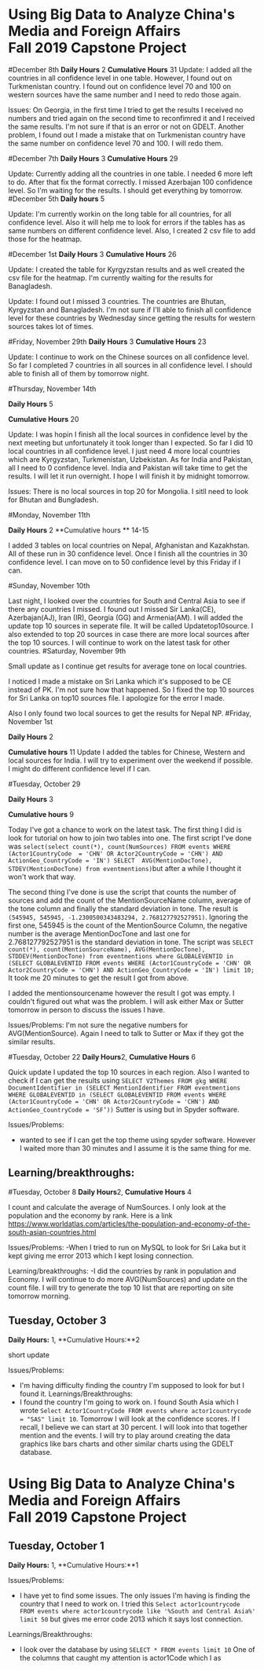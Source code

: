 # Using Big Data to Analyze China's Media and Foreign Affairs <br/> Fall 2019 Capstone Project
#December 8th
**Daily Hours** 2
**Cumulative Hours** 31
Update: I added all the countries in all confidence level in one table. However, I found out on Turkmenistan country. I found out on confidence level 70 and 100 on western sources have the same number and I need to redo those again. 

Issues:
On Georgia, in the first time I tried to get the results I received no numbers and tried again on the second time to reconfimred it and I received the same results. I'm not sure if that is an error or not on GDELT. 
Another problem, I found out I made a mistake that on Turkmenistan country have the same number on confidence level 70 and 100. I will redo them.

#December 7th
**Daily Hours** 3
**Cumulative Hours** 29

Update: Currently adding all the countries in one table. I needed 6 more left to do. After that fix the format correctly. I missed Azerbajan 100 confidence level. So I'm waiting for the results. I should get everything by tomorrow.
#December 5th
**Daily hours** 5

Update:
I'm currently workin on the long table for all countries, for all confidence level. Also it will help me to look for errors if the tables has as same numbers on different confidence level. Also, I created 2 csv file to add those for the heatmap. 


#December 1st
**Daily Hours** 3
**Cumulative Hours** 26

Update:
I created the table for Kyrgyzstan results and as well created the csv file for the heatmap. I'm currently waiting for the results for Banagladesh. 


Update:
I found out I missed 3 countries. The countries are Bhutan, Kyrgyzstan and Banagladesh. I'm not sure if I'll able to finish all confidence level for these countries by Wednesday since getting the results for western sources takes lot of times.

#Friday, November 29th
**Daily Hours** 3
**Cumulative Hours** 23

Update: 
I continue to work on the Chinese sources on all confidence level. So far I completed 7 countries in all sources in all confidence level. I should able to finish all of them by tomorrow night. 

#Thursday, November 14th

**Daily Hours** 5

**Cumulative Hours** 20

Update:
I was hopin I finish all the local sources in confidence level by the next meeting but unfortunately it took longer than I expected. So far I did 10 local countries in all confidence level.
I just need 4 more local countries which are Kyrgyzstan, Turkmenistan, Uzbekistan. As for India and Pakistan, all I need to 0 confidence level. India and Pakistan will take time to get the results. I will let it run overnight. 
I hope I will finish it by midnight tomorrow. 

Issues:
There is no local sources in top 20 for Mongolia. I sitll need to look for Bhutan and Bungladesh. 

#Monday, November 11th

**Daily Hours** 2
**Cumulative hours ** 14-15


I added 3 tables on local countries on Nepal, Afghanistan and Kazakhstan. All of
these run in 30 confidence level. Once I finish all the countries in 30 confidence level. I can move on to 50 confidence level by this Friday if I can. 


#Sunday, November 10th

Last night, I looked over the countries for South and Central Asia to see if there any countries I missed. I found out I missed Sir Lanka(CE), Azerbajan(AJ), Iran (IR), Georgia (GG) and Armenia(AM). I will added the update top 10 sources in seperate file. It will be called
Updatetop10source. I also extended to top 20 sources in case there are more local sources after the top 10 sources. I will continue to work on the latest task for other countries. 
#Saturday, November 9th



Small update as I continue get results for average tone on local countries.

I noticed I made a mistake on Sri Lanka which it's supposed to be CE instead of PK. I'm not sure how that happened. So I fixed the top 10 sources for Sri Lanka on top10 sources file. 
I apologize for the error I made. 

Also I only found two local sources to get the results for Nepal NP.
#Friday, November 1st

**Daily Hours** 2

**Cumulative hours** 11
Update
I added the tables for Chinese, Western and local sources for India. 
I will try to experiment over the weekend if possible. I might do different confidence level if I can. 

#Tuesday, October 29

**Daily Hours** 3

**Cumulative hours** 9

Today I've got a chance to work on the latest task. The first thing I did is look 
for tutorial on how to join two tables into one. The first script I've done was 
`select(select count(*), count(NumSources) FROM events WHERE (Actor1CountryCode 
= 'CHN' OR Actor2CountryCode = 'CHN') AND ActionGeo_CountryCode = 'IN') SELECT 
AVG(MentionDocTone), STDEV(MentionDocTone) from eventmentions)`but after a while
I thought it won't work that way. 

The second thing I've done is use the script that counts the number of sources 
and add the count of the MentionSourceName column, average of the tone 
column and finally the standard deviation in tone. The result is `(545945, 545945, -1.2300500343483294, 2.768127792527951)`. 
Ignoring the first one, 545945 is the count of the MentionSource Column, the negative number is the average MentionDocTone and last one for 2.768127792527951 is the standard deviation in tone.
The script was `SELECT count(*), count(MentionSourceName), AVG(MentionDocTone), STDDEV(MentionDocTone) from eventmentions where GLOBALEVENTID in (SELECT GLOBALEVENTID FROM events WHERE (Actor1CountryCode = 'CHN' OR Actor2CountryCode = 'CHN') AND ActionGeo_CountryCode = 'IN') limit 10;`
It took me 20 minutes to get the result I got from above. 

I added the mentionsourcename however the result I got was empty. I couldn't figured out what was the problem. I will ask either Max or Sutter tomorrow in person to discuss the issues I have. 


Issues/Problems:
I'm not sure the negative numbers for AVG(MentionSource). Again I need to talk to Sutter or Max if they got the similar results. 

#Tuesday, October 22
**Daily Hours**2,
**Cumulative Hours** 6

Quick update
I updated the top 10 sources in each region. Also I wanted to check if I can get the results using `SELECT V2Themes FROM gkg WHERE DocumentIdentifier in (SELECT MentionIdentifier FROM eventmentions WHERE GLOBALEVENTID in (SELECT GLOBALEVENTID FROM events WHERE (Actor1CountryCode = 'CHN' OR Actor2CountryCode = 'CHN') AND ActionGeo_CountryCode = 'SF’))`
Sutter is using but in Spyder software. 

Issues/Problems:
- wanted to see if I can get the top theme using spyder software. However I waited more than 30 minutes and I assume it is the same thing for me.  

Learning/breakthroughs:
- 

#Tuesday, October 8
**Daily Hours**2,
**Cumulative Hours** 4

I count and calculate the average of NumSources. I only look at the population and the economy by rank.
Here is a link
https://www.worldatlas.com/articles/the-population-and-economy-of-the-south-asian-countries.html

Issues/Problems:
-When I tried to run on MySQL to look for Sri Laka but it kept giving me error 2013 which I kept losing connection. 

Learning/breakthroughs:
-I did the countries by rank in population and Economy. I will continue to do more AVG(NumSources) and update on the count file. I will try to generate the top 10 list that are reporting on site tomorrow morning. 

## Tuesday, October 3
**Daily Hours:** 1,
**Cumulative Hours:**2 

short update

Issues/Problems:
- I'm having difficulty finding the country I'm supposed to look for but I found it. 
Learnings/Breakthroughs:
- I found the country I'm going to work on. I found South Asia which I wrote `Select Actor1CountryCode FROM events where actor1countrycode = "SAS" limit 10`. Tomorrow I will look at the confidence scores. If I recall, I believe we can start at 30 percent. I will look into that together mention and the events. I will try to play around creating the data graphics like bars charts and other similar charts using the GDELT database.  
# Using Big Data to Analyze China's Media and Foreign Affairs <br/> Fall 2019 Capstone Project

## Tuesday, October 1
**Daily Hours:** 1,
**Cumulative Hours:**1 

 

Issues/Problems:
- I have yet to find some issues. The only issues I'm having is finding the country that I need to work on. I tried this `Select actor1countrycode FROM events where actor1countrycode like '%South and Central Asia%' limit 50` but gives me error code 2013 which it says lost connection. 

Learnings/Breakthroughs:
- I look over the database by using `SELECT * FROM events limit 10` One of the columns that caught my attention is actor1Code which I as

